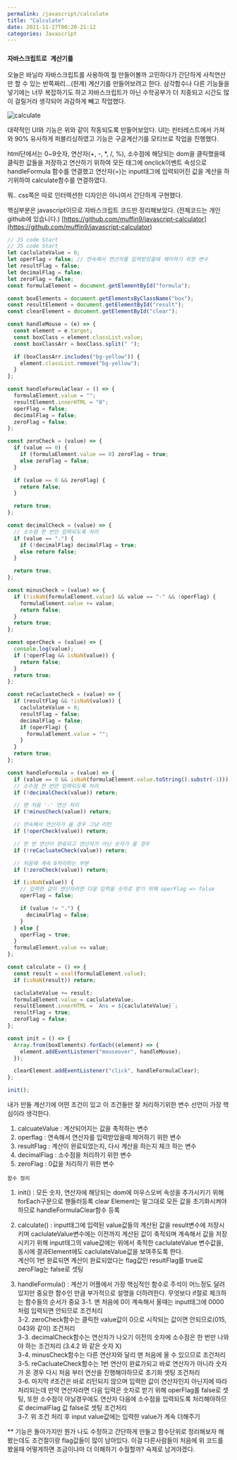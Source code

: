 ```yaml
---
permalink: /javascript/calculate
title: "Calculate"
date: 2021-11-27T00:20-21:12
categories: Javascript
---
```


### `자바스크립트로 계산기를`

오늘은 바닐라 자바스크립트를 사용하여 뭘 만들어볼까 고민하다가 간단하게 사칙연산만 할 수 있는 반쪽짜리...(한계) 계산기를 만들어보려고 한다. 삼각함수나 다른 기능들을 넣기에는 너무 복잡하기도 하고 자바스크립트가 아닌 수학공부가 더 치중되고 시간도 많이 걸릴거라 생각되어 과감하게 빼고 작업했다.

![calculate](/assets/image/calculate/calculate.gif)

대략적인 UI와 기능은 위와 같이 작동되도록 만들어보았다. UI는 핀터레스트에서 가져와 90% 유사하게 퍼블리싱하였고 기능은 구글계산기를 모티브로 작업을 진행했다.

html단에서는 0~9숫자, 연산자(+, -, \*, /, %), 소수점에 해당되는 dom을 클릭했을때 클릭한 값들을 저장하고 연산하기 위하여 모든 태그에 onclick이벤트 속성으로 handleFormula 함수를 연결했고 연산자(=)는 input태그에 입력되어진 값을 계산을 하기위하여 calculate함수를 연결하였다.

뭐.. css쪽은 따로 인터렉션한 디자인은 아니여서 간단하게 구현했다.

핵심부분은 javascript이므로 자바스크립트 코드만 정리해보았다. (전체코드는 개인 github에 있습니다.) [https://github.com/muffin9/javascript-calculator](https://github.com/muffin9/javascript-calculator)

```javascript
// JS code Start
// JS code Start
let caclulateValue = 0;
let operFlag = false; // 연속해서 연산자를 입력받았을때 제어하기 위한 변수
let resultFlag = false;
let decimalFlag = false;
let zeroFlag = false;
const formulaElement = document.getElementById("formula");

const boxElements = document.getElementsByClassName("box");
const resultElement = document.getElementById("result");
const clearElement = document.getElementById("clear");

const handleMouse = (e) => {
  const element = e.target;
  const boxClass = element.classList.value;
  const boxClassArr = boxClass.split(" ");

  if (boxClassArr.includes("bg-yellow")) {
    element.classList.remove("bg-yellow");
  }
};

const handleFormulaClear = () => {
  formulaElement.value = "";
  resultElement.innerHTML = "0";
  operFlag = false;
  decimalFlag = false;
  zeroFlag = false;
};

const zeroCheck = (value) => {
  if (value == 0) {
    if (formulaElement.value == 0) zeroFlag = true;
    else zeroFlag = false;
  }

  if (value == 0 && zeroFlag) {
    return false;
  }

  return true;
};

const decimalCheck = (value) => {
  // 소수점 한 번만 입력되도록 처리
  if (value == ".") {
    if (!decimalFlag) decimalFlag = true;
    else return false;
  }

  return true;
};

const minusCheck = (value) => {
  if (!isNaN(formulaElement.value) && value == "-" && !operFlag) {
    formulaElement.value += value;
    return false;
  }
  return true;
};

const operCheck = (value) => {
  console.log(value);
  if (!operFlag && isNaN(value)) {
    return false;
  }
  return true;
};

const reCacluateCheck = (value) => {
  if (resultFlag && !isNaN(value)) {
    caclulateValue = 0;
    resultFlag = false;
    decimalFlag = false;
    if (operFlag) {
      formulaElement.value = "";
    }
  }
  return true;
};

const handleFormula = (value) => {
  if (value == 0 && isNaN(formulaElement.value.toString().substr(-1))) return;
  // 소수점 한 번만 입력되도록 처리
  if (!decimalCheck(value)) return;

  // 맨 처음 '-' 연산 처리
  if (!minusCheck(value)) return;

  // 연속해서 연산자가 올 경우 그냥 리턴
  if (!operCheck(value)) return;

  // 한 번 연산이 완료되고 연산자가 아닌 숫자가 올 경우
  if (!reCacluateCheck(value)) return;

  // 처음에 계속 0처리하는 부분
  if (!zeroCheck(value)) return;

  if (isNaN(value)) {
    // 입력한 값이 연산자라면 다음 입력을 숫자로 받기 위해 operFlag => false
    operFlag = false;

    if (value != ".") {
      decimalFlag = false;
    }
  } else {
    operFlag = true;
  }
  formulaElement.value += value;
};

const calculate = () => {
  const result = eval(formulaElement.value);
  if (isNaN(result)) return;

  caclulateValue += result;
  formulaElement.value = caclulateValue;
  resultElement.innerHTML = `Ans = ${caclulateValue}`;
  resultFlag = true;
  zeroFlag = false;
};

const init = () => {
  Array.from(boxElements).forEach((element) => {
    element.addEventListener("mouseover", handleMouse);
  });

  clearElement.addEventListener("click", handleFormulaClear);
};

init();
```

내가 만들 계산기에 어떤 조건이 있고 이 조건들만 잘 처리하기위한 변수 선언이 가장 핵심이라 생각한다.

1. calcuateValue : 계산되어지는 값을 축적하는 변수
2. operflag : 연속해서 연산자를 입력받았을때 제어하기 위한 변수
3. resultFlag : 계산이 완료되었는지, 다시 계산을 하는지 체크 하는 변수
4. decimalFlag : 소수점을 처리하기 위한 변수
5. zeroFlag : 0값을 처리하기 위한 변수

`함수 정리`

1. init() : 모든 숫자, 연산자에 해당되는 dom에 마우스오버 속성을 추가시키기 위해 forEach구문으로 핸들러등록 clear Element는 말그대로 모든 값을 초기화시켜야하므로 handleFormulaClear함수 등록

2. calculate() : input태그에 입력된 value값들의 계산된 값을 result변수에 저장시키며 caclulateValue변수에는 이전까지 계산된 값이 축적되며 계속해서 값을 저장시키기 위해 input태그의 value값에는 위에서 축적한 caclulateValue 변수값을, 동시에 결과Element에도 caclulateValue값을 보여주도록 한다.  
   계산이 1번 완료되면 계산이 완료되었다는 flag값인 resultFlag를 true로 zeroFlag는 false로 셋팅
3. handleFormula() : 계산기 어플에서 가장 핵심적인 함수로 주석이 어느정도 달려있지만 중요한 함수인 만큼 부가적으로 설명을 더하려한다. 무엇보다 if절로 체크하는 함수들의 순서가 중요
   3-1. 맨 처음에 0이 계속해서 올때는 input태그에 0000처럼 입력되면 안되므로 조건처리  
   3-2. zeroCheck함수는 클릭한 value값이 0으로 시작되는 값이면 안되므로(015, 043와 같이) 조건처리  
   3-3. decimalCheck함수는 연산자가 나오기 이전의 숫자에 소수점은 한 번만 나와야 하는 조건처리 (3.4.2 와 같은 숫자 X)  
   3-4. minusCheck함수는 다른 연산자와 달리 맨 처음에 올 수 있으므로 조건처리  
   3-5. reCacluateCheck함수는 1번 연산이 완료가되고 바로 연산자가 아니라 숫자가 온 경우 다시 처음 부터 연산을 진행해야하므로 초기화 셋팅 조건처리  
   3-6. 마지막 if조건은 바로 리턴되지 않으며 입력한 값이 연산자인지 아닌지에 따라 처리되는데 만약 연산자라면 다음 입력은 숫자로 받기 위해 operFlag를 false로 셋팅, 또한 소수점이 아닐경우에도 연산자 다음에 소수점을 입력되도록 처리해야하므로 decimalFlag 값 false로 셋팅 조건처리  
   3-7. 위 조건 처리 후 input value값에는 입력한 value가 계속 더해주기

\*\* 기능은 돌아가지만 뭔가 나도 수정하고 간단하게 만들고 함수단위로 정리해보자 해봤는데도 조건절이랑 flag값들이 많이 남아있다. 이걸 다른사람들이 처음에 위 코드를 봤을때 어떻게하면 조금이나마 더 이해하기 수월할까? 숙제로 남겨야겠다.
